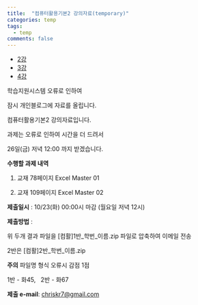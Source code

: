```yaml
---
title:  "컴퓨터활용기본2 강의자료(temporary)"
categories: temp
tags:
  - temp
comments: false
---
```


- [2강](https://dl.dropbox.com/s/wsxi1x4ic4bwyrn/2%EA%B0%95_%EA%B0%95%EC%9D%98%EC%9E%90%EB%A3%8C.zip?dl=1)
- [3강](https://dl.dropbox.com/s/sjzxof9nnlmtvrn/3%EA%B0%95_%EA%B0%95%EC%9D%98%EC%9E%90%EB%A3%8C.zip?dl=1)
- [4강](https://dl.dropbox.com/s/y59gp3qxcf431p4/4%EA%B0%95_%EA%B0%95%EC%9D%98%EC%9E%90%EB%A3%8C.zip?dl=1)




학습지원시스템 오류로 인하여 

잠시 개인블로그에 자료를 올립니다.

컴퓨터활용기본2 강의자료입니다.

과제는 오류로 인하여 시간을 더 드려서

26일(금) 저녁 12:00 까지 받겠습니다.


**수행할 과제 내역**

1. 교재 78페이지 Excel Master 01

2. 교재 109페이지 Excel Master 02

**제출일시** : 10/23(화) 00:00시 마감 (월요일 저녁 12시)

**제출방법** :

위 두개 결과 파일을 [컴활]1반_학번_이름.zip 파일로 압축하여 이메일 전송

2반은 [컴활]2반_학번_이름.zip

**주의** 파일명 형식 오류시 감점 1점

1반 - 화45,   2반 - 화67

**제출 e-mail**: chriskr7@gmail.com



